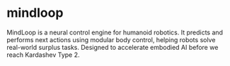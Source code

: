 # mindloop
MindLoop is a neural control engine for humanoid robotics. It predicts and performs next actions using modular body control, helping robots solve real-world surplus tasks. Designed to accelerate embodied AI before we reach Kardashev Type 2.
